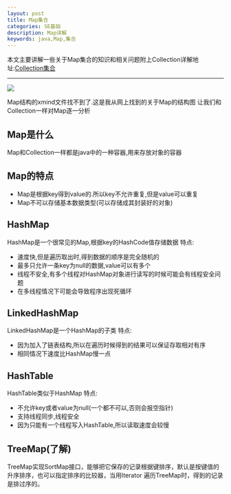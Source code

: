 ```yaml
---
layout: post
title: Map集合
categories: SE基础
description: Map详解
keywords: java,Map,集合
---
```

 本文主要讲解一些关于Map集合的知识和相关问题附上Collection详解地址:[Collection集合](https://mino0885.github.io/2017/02/15/Collection/)

----------

![](https://i.imgur.com/1oUG93c.png)

Map结构的xmind文件找不到了.这是我从网上找到的关于Map的结构图
让我们和Collection一样对Map逐一分析

## Map是什么

Map和Collection一样都是java中的一种容器,用来存放对象的容器

## Map的特点

- Map是根据key得到value的.所以key不允许重复,但是value可以重复
- Map不可以存储基本数据类型(可以存储成其封装好的对象)

## HashMap
HashMap是一个很常见的Map,根据key的HashCode值存储数据
   特点:
- 速度快,但是遍历取出时,得到数据的顺序是完全随机的
- 最多只允许一条key为null的数据,value可以有多个
- 线程不安全,有多个线程对HashMap对象进行读写的时候可能会有线程安全问题
- 在多线程情况下可能会导致程序出现死循环

## LinkedHashMap
LinkedHashMap是一个HashMap的子类
   特点:
- 因为加入了链表结构,所以在遍历时候得到的结果可以保证存取相对有序
- 相同情况下速度比HashMap慢一点

## HashTable
HashTable类似于HashMap
   特点:
- 不允许key或者value为null(一个都不可以,否则会报空指针)
- 支持线程同步,线程安全
- 因为只能有一个线程写入HashTable,所以读取速度会较慢

## TreeMap(了解)
TreeMap实现SortMap接口，能够把它保存的记录根据键排序，默认是按键值的升序排序，也可以指定排序的比较器，当用Iterator 遍历TreeMap时，得到的记录是排过序的。